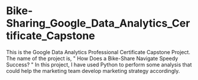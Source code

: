 # Bike-Sharing_Google_Data_Analytics_Certificate_Capstone
This is the Google Data Analytics Professional Certificate Capstone Project. 
The name of the project is, " How Does a Bike-Share Navigate Speedy Success? "
In this project, I have used Python to perform some analysis that could help the marketing team develop marketing strategy accordingly. 

